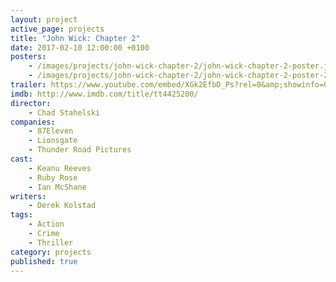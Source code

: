```yaml
---
layout: project
active_page: projects
title: "John Wick: Chapter 2"
date: 2017-02-10 12:00:00 +0100
posters:
    - /images/projects/john-wick-chapter-2/john-wick-chapter-2-poster.jpg
    - /images/projects/john-wick-chapter-2/john-wick-chapter-2-poster-2.jpg
trailer: https://www.youtube.com/embed/XGk2EfbD_Ps?rel=0&amp;showinfo=0
imdb: http://www.imdb.com/title/tt4425200/
director:
    - Chad Stahelski
companies:
    - 87Eleven
    - Lionsgate
    - Thunder Road Pictures
cast:
    - Keanu Reeves
    - Ruby Rose
    - Ian McShane
writers:
    - Derek Kolstad
tags:
    - Action
    - Crime
    - Thriller
category: projects
published: true
---
```


